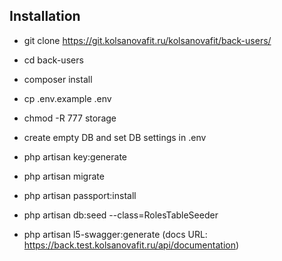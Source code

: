 ## Installation

- git clone https://git.kolsanovafit.ru/kolsanovafit/back-users/
- cd back-users
- composer install
- cp .env.example .env
- chmod -R 777 storage
- create empty DB and set DB settings in .env
- php artisan key:generate
- php artisan migrate
- php artisan passport:install

- php artisan db:seed --class=RolesTableSeeder
- php artisan l5-swagger:generate (docs URL: https://back.test.kolsanovafit.ru/api/documentation)
